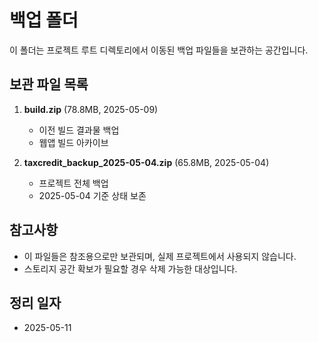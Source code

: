 # 백업 폴더

이 폴더는 프로젝트 루트 디렉토리에서 이동된 백업 파일들을 보관하는 공간입니다.

## 보관 파일 목록

1. **build.zip** (78.8MB, 2025-05-09)
   - 이전 빌드 결과물 백업
   - 웹앱 빌드 아카이브

2. **taxcredit_backup_2025-05-04.zip** (65.8MB, 2025-05-04)
   - 프로젝트 전체 백업
   - 2025-05-04 기준 상태 보존

## 참고사항

- 이 파일들은 참조용으로만 보관되며, 실제 프로젝트에서 사용되지 않습니다.
- 스토리지 공간 확보가 필요할 경우 삭제 가능한 대상입니다.

## 정리 일자
- 2025-05-11 